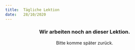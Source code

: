 ```yaml
---
title:  Tägliche Lektion
date:   28/10/2020
---
```


### <center>Wir arbeiten noch an dieser Lektion.</center>
<center>Bitte komme später zurück.</center>
